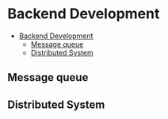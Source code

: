 # Backend Development

- [Backend Development](#backend-development)
  - [Message queue](#message-queue)
  - [Distributed System](#distributed-system)

## Message queue

## Distributed System